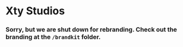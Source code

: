# Xty Studios
### Sorry, but we are shut down for rebranding. Check out the branding at the `/brandkit` folder.
